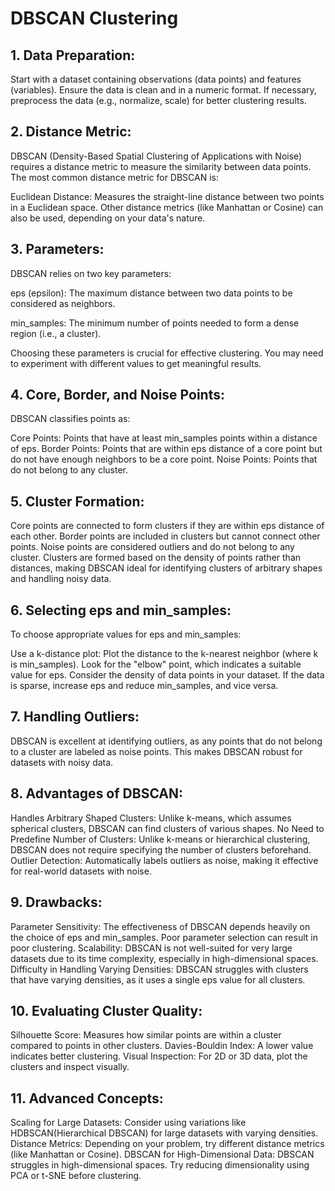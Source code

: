 # DBSCAN Clustering
## 1. Data Preparation:
Start with a dataset containing observations (data points) and features (variables). Ensure the data is clean and in a numeric format. If necessary, preprocess the data (e.g., normalize, scale) for better clustering results.

## 2. Distance Metric:
DBSCAN (Density-Based Spatial Clustering of Applications with Noise) requires a distance metric to measure the similarity between data points. The most common distance metric for DBSCAN is:

Euclidean Distance: Measures the straight-line distance between two points in a Euclidean space.
Other distance metrics (like Manhattan or Cosine) can also be used, depending on your data's nature.

## 3. Parameters:
DBSCAN relies on two key parameters:

eps (epsilon): The maximum distance between two data points to be considered as neighbors.

min_samples: The minimum number of points needed to form a dense region (i.e., a cluster).

Choosing these parameters is crucial for effective clustering. You may need to experiment with different values to get meaningful results.

## 4. Core, Border, and Noise Points:
DBSCAN classifies points as:

Core Points: Points that have at least min_samples points within a distance of eps.
Border Points: Points that are within eps distance of a core point but do not have enough neighbors to be a core point.
Noise Points: Points that do not belong to any cluster.
## 5. Cluster Formation:
Core points are connected to form clusters if they are within eps distance of each other.
Border points are included in clusters but cannot connect other points.
Noise points are considered outliers and do not belong to any cluster.
Clusters are formed based on the density of points rather than distances, making DBSCAN ideal for identifying clusters of arbitrary shapes and handling noisy data.

## 6. Selecting eps and min_samples:
To choose appropriate values for eps and min_samples:

Use a k-distance plot: Plot the distance to the k-nearest neighbor (where k is min_samples). Look for the "elbow" point, which indicates a suitable value for eps.
Consider the density of data points in your dataset. If the data is sparse, increase eps and reduce min_samples, and vice versa.
## 7. Handling Outliers:
DBSCAN is excellent at identifying outliers, as any points that do not belong to a cluster are labeled as noise points. This makes DBSCAN robust for datasets with noisy data.

## 8. Advantages of DBSCAN:
Handles Arbitrary Shaped Clusters: Unlike k-means, which assumes spherical clusters, DBSCAN can find clusters of various shapes.
No Need to Predefine Number of Clusters: Unlike k-means or hierarchical clustering, DBSCAN does not require specifying the number of clusters beforehand.
Outlier Detection: Automatically labels outliers as noise, making it effective for real-world datasets with noise.
## 9. Drawbacks:
Parameter Sensitivity: The effectiveness of DBSCAN depends heavily on the choice of eps and min_samples. Poor parameter selection can result in poor clustering.
Scalability: DBSCAN is not well-suited for very large datasets due to its time complexity, especially in high-dimensional spaces.
Difficulty in Handling Varying Densities: DBSCAN struggles with clusters that have varying densities, as it uses a single eps value for all clusters.


## 10. Evaluating Cluster Quality:
Silhouette Score: Measures how similar points are within a cluster compared to points in other clusters.
Davies-Bouldin Index: A lower value indicates better clustering.
Visual Inspection: For 2D or 3D data, plot the clusters and inspect visually.

## 11. Advanced Concepts:
Scaling for Large Datasets: Consider using variations like HDBSCAN(Hierarchical DBSCAN) for large datasets with varying densities.
Distance Metrics: Depending on your problem, try different distance metrics (like Manhattan or Cosine).
DBSCAN for High-Dimensional Data: DBSCAN struggles in high-dimensional spaces. Try reducing dimensionality using PCA or t-SNE before clustering.
